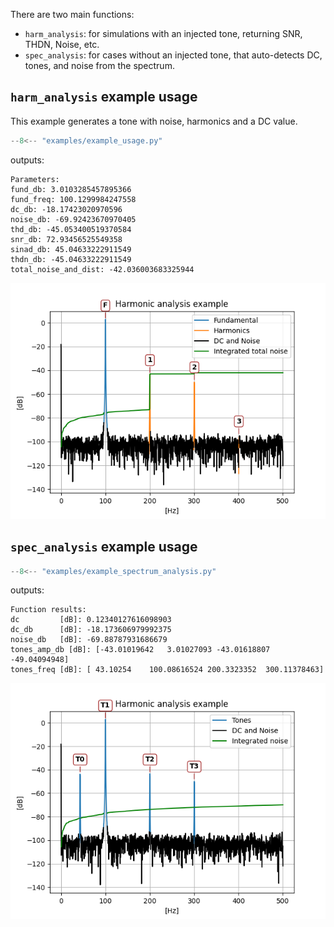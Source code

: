 
There are two main functions:

- `harm_analysis`: for simulations with an injected tone, returning SNR, THDN, Noise, etc.
- `spec_analysis`: for cases without an injected tone, that auto-detects DC, tones, and noise from the spectrum.


## `harm_analysis` example usage

This example generates a tone with noise, harmonics and a DC value.

```python
--8<-- "examples/example_usage.py"
```

outputs:

```
Parameters:
fund_db: 3.0103285457895366
fund_freq: 100.1299984247558
dc_db: -18.17423020970596
noise_db: -69.92423670970405
thd_db: -45.053400519370584
snr_db: 72.93456525549358
sinad_db: 45.04633222911549
thdn_db: -45.04633222911549
total_noise_and_dist: -42.036003683325944
```

![example_usage.py output plot](./images/example_usage.png)

## `spec_analysis` example usage

```python
--8<-- "examples/example_spectrum_analysis.py"
```

outputs:
```
Function results:
dc         [dB]: 0.12340127616098903
dc_db      [dB]: -18.173606979992375
noise_db   [dB]: -69.88787931686679
tones_amp_db [dB]: [-43.01019642   3.01027093 -43.01618807 -49.04094948]
tones_freq [dB]: [ 43.10254    100.08616524 200.3323352  300.11378463]
```

![example_spec_analysis.py output plot](./images/example_spec_analysis.png)
